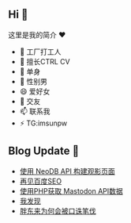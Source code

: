 ## Hi  👋

这里是我的简介 ❤️

- 🔭 工厂打工人
- 🌱 擅长CTRL CV
- 👯 单身
- 🤔 性别男
- 😄 爱好女
- 💬 交友
- 📫 联系我
- ⚡ TG:imsunpw

## Blog Update 📒
<!-- BLOG-POST-LIST:START -->
- [使用 NeoDB API 构建观影页面](https://www.imsun.org/archives/1688.html)
- [再见百度SEO](https://www.imsun.org/archives/1685.html)
- [使用PHP获取 Mastodon API数据](https://www.imsun.org/archives/1664.html)
- [我发现](https://www.imsun.org/archives/1683.html)
- [胖东来为何会被口诛笔伐](https://www.imsun.org/archives/1682.html)
<!-- BLOG-POST-LIST:END -->
